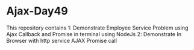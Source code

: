 # Ajax-Day49

This repository contains 
1: Demonstrate Employee Service Problem using Ajax Callback and Promise in terminal using NodeJs
2: Demonstrate In Browser with http service AJAX Promise call
